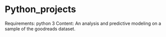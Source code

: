 # Python_projects
Requirements: python 3
Content: An analysis and predictive modeling on a sample of the goodreads dataset. 
